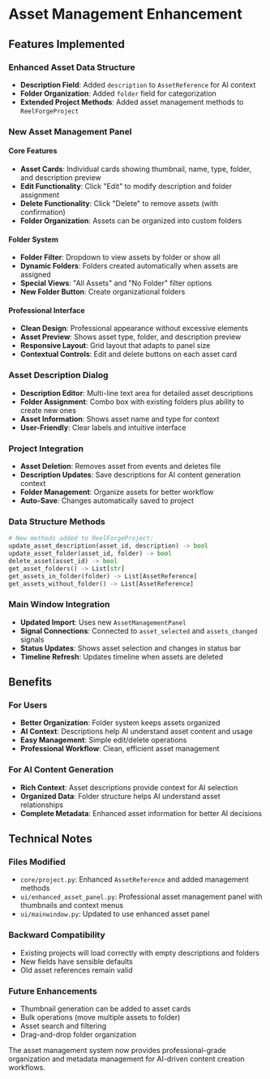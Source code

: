 # Asset Management Enhancement

## Features Implemented

### Enhanced Asset Data Structure
- **Description Field**: Added `description` to `AssetReference` for AI context
- **Folder Organization**: Added `folder` field for categorization
- **Extended Project Methods**: Added asset management methods to `ReelForgeProject`

### New Asset Management Panel

#### Core Features
- **Asset Cards**: Individual cards showing thumbnail, name, type, folder, and description preview
- **Edit Functionality**: Click "Edit" to modify description and folder assignment
- **Delete Functionality**: Click "Delete" to remove assets (with confirmation)
- **Folder Organization**: Assets can be organized into custom folders

#### Folder System
- **Folder Filter**: Dropdown to view assets by folder or show all
- **Dynamic Folders**: Folders created automatically when assets are assigned
- **Special Views**: "All Assets" and "No Folder" filter options
- **New Folder Button**: Create organizational folders

#### Professional Interface
- **Clean Design**: Professional appearance without excessive elements
- **Asset Preview**: Shows asset type, folder, and description preview
- **Responsive Layout**: Grid layout that adapts to panel size
- **Contextual Controls**: Edit and delete buttons on each asset card

### Asset Description Dialog
- **Description Editor**: Multi-line text area for detailed asset descriptions
- **Folder Assignment**: Combo box with existing folders plus ability to create new ones
- **Asset Information**: Shows asset name and type for context
- **User-Friendly**: Clear labels and intuitive interface

### Project Integration
- **Asset Deletion**: Removes asset from events and deletes file
- **Description Updates**: Save descriptions for AI content generation context
- **Folder Management**: Organize assets for better workflow
- **Auto-Save**: Changes automatically saved to project

### Data Structure Methods
```python
# New methods added to ReelForgeProject:
update_asset_description(asset_id, description) -> bool
update_asset_folder(asset_id, folder) -> bool  
delete_asset(asset_id) -> bool
get_asset_folders() -> List[str]
get_assets_in_folder(folder) -> List[AssetReference]
get_assets_without_folder() -> List[AssetReference]
```

### Main Window Integration
- **Updated Import**: Uses new `AssetManagementPanel`
- **Signal Connections**: Connected to `asset_selected` and `assets_changed` signals
- **Status Updates**: Shows asset selection and changes in status bar
- **Timeline Refresh**: Updates timeline when assets are deleted

## Benefits

### For Users
- **Better Organization**: Folder system keeps assets organized
- **AI Context**: Descriptions help AI understand asset content and usage
- **Easy Management**: Simple edit/delete operations
- **Professional Workflow**: Clean, efficient asset management

### For AI Content Generation
- **Rich Context**: Asset descriptions provide context for AI selection
- **Organized Data**: Folder structure helps AI understand asset relationships
- **Complete Metadata**: Enhanced asset information for better AI decisions

## Technical Notes

### Files Modified
- `core/project.py`: Enhanced `AssetReference` and added management methods
- `ui/enhanced_asset_panel.py`: Professional asset management panel with thumbnails and context menus
- `ui/mainwindow.py`: Updated to use enhanced asset panel

### Backward Compatibility
- Existing projects will load correctly with empty descriptions and folders
- New fields have sensible defaults
- Old asset references remain valid

### Future Enhancements
- Thumbnail generation can be added to asset cards
- Bulk operations (move multiple assets to folder)
- Asset search and filtering
- Drag-and-drop folder organization

The asset management system now provides professional-grade organization and metadata management for AI-driven content creation workflows.
